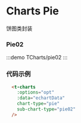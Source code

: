 # Charts Pie

饼图类封装

### Pie02

:::demo 
TCharts/pie02
:::




### 代码示例

```html
  <t-charts
    :options="opt"
    :data="echartData"
    chart-type="pie"
    sub-chart-type="pie02"
  />
```

